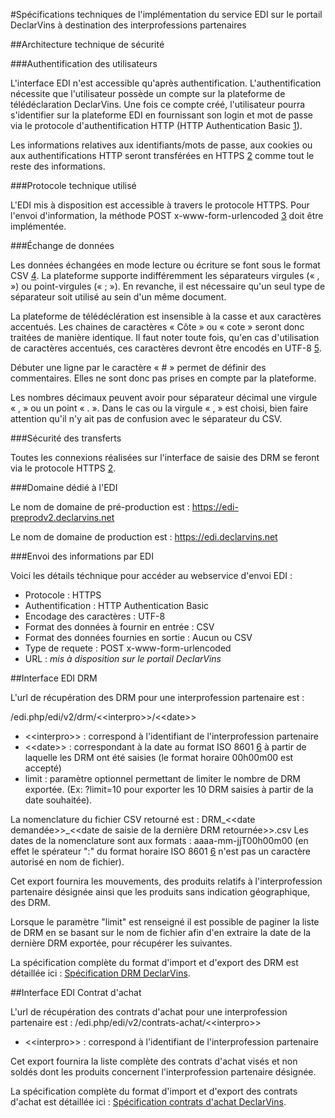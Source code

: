 #Spécifications techniques de l'implémentation du service EDI sur le portail DeclarVins à destination des interprofessions partenaires

##Architecture technique de sécurité

###Authentification des utilisateurs

L'interface EDI n'est accessible qu'après authentification. L'authentification nécessite que l'utilisateur possède un compte sur la plateforme de télédéclaration DeclarVins. Une fois ce compte créé, l'utilisateur pourra s'identifier sur la plateforme EDI en fournissant son login et mot de passe via le protocole d'authentification HTTP (HTTP Authentication Basic [1]).

Les informations relatives aux identifiants/mots de passe, aux cookies ou aux authentifications HTTP seront transférées en HTTPS [2] comme tout le reste des informations.

###Protocole technique utilisé

L'EDI mis à disposition est accessible à travers le protocole HTTPS. Pour l'envoi d'information, la méthode POST x-www-form-urlencoded [3] doit être implémentée.

###Échange de données

Les données échangées en mode lecture ou écriture se font sous le format CSV [4]. La plateforme supporte indifféremment les séparateurs virgules (« , ») ou point-virgules (« ; »). En revanche, il est nécessaire qu'un seul type de séparateur soit utilisé  au sein d'un même document.

La plateforme de télédéclération est insensible à la casse et aux caractères accentués. Les chaines de caractères « Côte » ou « cote » seront donc traitées de manière identique.
Il faut noter toute fois, qu'en cas d'utilisation de caractères accentués, ces caractères devront être encodés en UTF-8 [5]. 

Débuter une ligne par le caractère « # » permet de définir des commentaires. Elles ne sont donc pas prises en compte par la plateforme.

Les nombres décimaux peuvent avoir pour séparateur décimal une virgule « , » ou un point « . ». Dans le cas ou la virgule « , » est choisi, bien faire attention qu'il n'y ait pas de confusion avec le séparateur du CSV.

###Sécurité des transferts

Toutes les connexions réalisées sur l'interface de saisie des DRM se feront via le protocole HTTPS [2].

###Domaine dédié à l'EDI

Le nom de domaine de pré-production est : https://edi-preprodv2.declarvins.net   

Le nom de domaine de production est : https://edi.declarvins.net

###Envoi des informations par EDI

Voici les détails téchnique pour accéder au webservice d'envoi EDI :

 - Protocole : HTTPS
 - Authentification : HTTP Authentication Basic
 - Encodage des caractères : UTF-8
 - Format des données à fournir en entrée : CSV
 - Format des données fournies en sortie : Aucun ou CSV
 - Type de requete : POST x-www-form-urlencoded
 - URL : *mis à disposition sur le portail DeclarVins*
 
##Interface EDI DRM

L'url de récupération des DRM pour une interprofession partenaire est : 

/edi.php/edi/v2/drm/\<\<interpro\>\>/\<\<date\>\>

 * \<\<interpro\>\> : correspond à l'identifiant de l'interprofession partenaire
 * \<\<date\>\> : correspondant à la date au format ISO 8601 [6] à partir de laquelle les DRM ont été saisies (le format horaire 00h00m00 est accepté)
 * limit : paramètre optionnel permettant de limiter le nombre de DRM exportée. (Ex: ?limit=10 pour exporter les 10 DRM saisies à partir de la date souhaitée).
 
La nomenclature du fichier CSV retourné est : DRM_\<\<date demandée\>\>_\<\<date de saisie de la dernière DRM retournée\>\>.csv 
Les dates de la nomenclature sont aux formats : aaaa-mm-jjT00h00m00 (en effet le spérateur ":" du format horaire ISO 8601 [6] n'est pas un caractère autorisé en nom de fichier). 

Cet export fournira les mouvements, des produits relatifs à l'interprofession partenaire désignée ainsi que les produits sans indication géographique, des DRM.

Lorsque le paramètre "limit" est renseigné il est possible de paginer la liste de DRM en se basant sur le nom de fichier afin d'en extraire la date de la dernière DRM exportée, pour récupérer les suivantes.

La spécification complète du format d'import et d'export des DRM est détaillée ici : [Spécification DRM DeclarVins](https://github.com/24eme/declarvins/tree/master/doc/logiciels-tiers/). 

##Interface EDI Contrat d'achat

L'url de récupération des contrats d'achat pour une interprofession partenaire est : /edi.php/edi/v2/contrats-achat/\<\<interpro\>\>

 * \<\<interpro\>\> : correspond à l'identifiant de l'interprofession partenaire
 
Cet export fournira la liste complète des contrats d'achat visés et non soldés dont les produits concernent l'interprofession partenaire désignée.

La spécification complète du format d'import et d'export des contrats d'achat est détaillée ici : [Spécification contrats d'achat DeclarVins](https://github.com/24eme/declarvins/tree/master/doc/logiciels-tiers/CONTRATS.md). 


   [1]: https://fr.wikipedia.org/wiki/Authentification_HTTP
   [2]: https://tools.ietf.org/html/rfc2818
   [3]: http://www.w3.org/TR/html401/interact/forms.html#h-17.13.4.1
   [4]: https://fr.wikipedia.org/wiki/Comma-separated_values
   [5]: https://fr.wikipedia.org/wiki/UTF-8
   [6]: https://fr.wikipedia.org/wiki/ISO_8601
